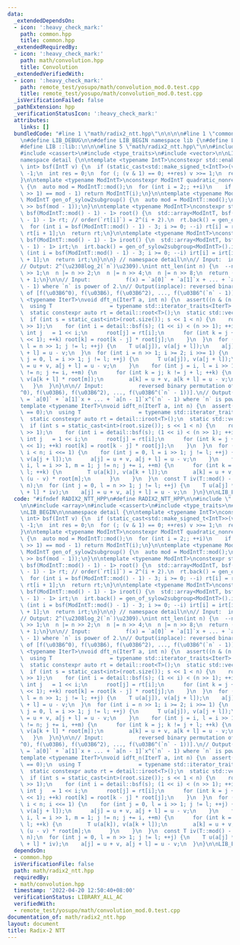 ```yaml
---
data:
  _extendedDependsOn:
  - icon: ':heavy_check_mark:'
    path: common.hpp
    title: common.hpp
  _extendedRequiredBy:
  - icon: ':heavy_check_mark:'
    path: math/convolution.hpp
    title: Convolution
  _extendedVerifiedWith:
  - icon: ':heavy_check_mark:'
    path: remote_test/yosupo/math/convolution_mod.0.test.cpp
    title: remote_test/yosupo/math/convolution_mod.0.test.cpp
  _isVerificationFailed: false
  _pathExtension: hpp
  _verificationStatusIcon: ':heavy_check_mark:'
  attributes:
    links: []
  bundledCode: "#line 1 \"math/radix2_ntt.hpp\"\n\n\n\n#line 1 \"common.hpp\"\n\n\n\
    \n#define LIB_DEBUG\n\n#define LIB_BEGIN namespace lib {\n#define LIB_END }\n\
    #define LIB ::lib::\n\n\n#line 5 \"math/radix2_ntt.hpp\"\n\n#include <array>\n\
    #include <cassert>\n#include <type_traits>\n#include <vector>\n\nLIB_BEGIN\n\n\
    namespace detail {\n\ntemplate <typename IntT>\nconstexpr std::enable_if_t<std::is_integral_v<IntT>,\
    \ int> bsf(IntT v) {\n  if (static_cast<std::make_signed_t<IntT>>(v) <= 0) return\
    \ -1;\n  int res = 0;\n  for (; (v & 1) == 0; ++res) v >>= 1;\n  return res;\n\
    }\n\ntemplate <typename ModIntT>\nconstexpr ModIntT quadratic_nonresidue_prime()\
    \ {\n  auto mod = ModIntT::mod();\n  for (int i = 2;; ++i)\n    if (ModIntT(i).pow(mod\
    \ >> 1) == mod - 1) return ModIntT(i);\n}\n\ntemplate <typename ModIntT>\nconstexpr\
    \ ModIntT gen_of_sylow2subgroup() {\n  auto mod = ModIntT::mod();\n  return quadratic_nonresidue_prime<ModIntT>().pow(mod\
    \ >> bsf(mod - 1));\n}\n\ntemplate <typename ModIntT>\nconstexpr std::array<ModIntT,\
    \ bsf(ModIntT::mod() - 1) - 1> root() {\n  std::array<ModIntT, bsf(ModIntT::mod()\
    \ - 1) - 1> rt; // order(`rt[i]`) = 2^(i + 2).\n  rt.back() = gen_of_sylow2subgroup<ModIntT>();\n\
    \  for (int i = bsf(ModIntT::mod() - 1) - 3; i >= 0; --i) rt[i] = rt[i + 1] *\
    \ rt[i + 1];\n  return rt;\n}\n\ntemplate <typename ModIntT>\nconstexpr std::array<ModIntT,\
    \ bsf(ModIntT::mod() - 1) - 1> iroot() {\n  std::array<ModIntT, bsf(ModIntT::mod()\
    \ - 1) - 1> irt;\n  irt.back() = gen_of_sylow2subgroup<ModIntT>().inv();\n  for\
    \ (int i = bsf(ModIntT::mod() - 1) - 3; i >= 0; --i) irt[i] = irt[i + 1] * irt[i\
    \ + 1];\n  return irt;\n}\n\n} // namespace detail\n\n// Input:  integer `n`.\n\
    // Output: 2^(\u2308log_2(`n`)\u2309).\nint ntt_len(int n) {\n  --n;\n  n |= n\
    \ >> 1;\n  n |= n >> 2;\n  n |= n >> 4;\n  n |= n >> 8;\n  return (n | n >> 16)\
    \ + 1;\n}\n\n// Input:           f(x) = `a[0]` + `a[1]`x + ... + `a[n - 1]`x^(`n`\
    \ - 1) where `n` is power of 2.\n// Output(inplace): reversed binary permutation\
    \ of [f(\u03B6^0), f(\u03B6), f(\u03B6^2), ..., f(\u03B6^(`n` - 1))].\ntemplate\
    \ <typename IterT>\nvoid dft_n(IterT a, int n) {\n  assert((n & (n - 1)) == 0);\n\
    \  using T                  = typename std::iterator_traits<IterT>::value_type;\n\
    \  static constexpr auto rt = detail::root<T>();\n  static std::vector<T> root(1);\n\
    \  if (int s = static_cast<int>(root.size()); s << 1 < n) {\n    root.resize(n\
    \ >> 1);\n    for (int i = detail::bsf(s); (1 << i) < (n >> 1); ++i) {\n     \
    \ int j   = 1 << i;\n      root[j] = rt[i];\n      for (int k = j + 1; k < (j\
    \ << 1); ++k) root[k] = root[k - j] * root[j];\n    }\n  }\n  for (int j = 0,\
    \ l = n >> 1; j != l; ++j) {\n    T u(a[j]), v(a[j + l]);\n    a[j] = u + v, a[j\
    \ + l] = u - v;\n  }\n  for (int i = n >> 1; i >= 2; i >>= 1) {\n    for (int\
    \ j = 0, l = i >> 1; j != l; ++j) {\n      T u(a[j]), v(a[j + l]);\n      a[j]\
    \ = u + v, a[j + l] = u - v;\n    }\n    for (int j = i, l = i >> 1, m = 1; j\
    \ != n; j += i, ++m) {\n      for (int k = j; k != j + l; ++k) {\n        T u(a[k]),\
    \ v(a[k + l] * root[m]);\n        a[k] = u + v, a[k + l] = u - v;\n      }\n \
    \   }\n  }\n}\n\n// Input:           reversed binary permutation of [f(\u03B6\
    ^0), f(\u03B6), f(\u03B6^2), ..., f(\u03B6^(`n` - 1))].\n// Output(inplace): f(x)\
    \ = `a[0]` + `a[1]`x + ... + `a[n - 1]`x^(`n` - 1) where `n` is power of 2.\n\
    template <typename IterT>\nvoid idft_n(IterT a, int n) {\n  assert((n & (n - 1))\
    \ == 0);\n  using T                  = typename std::iterator_traits<IterT>::value_type;\n\
    \  static constexpr auto rt = detail::iroot<T>();\n  static std::vector<T> root(1);\n\
    \  if (int s = static_cast<int>(root.size()); s << 1 < n) {\n    root.resize(n\
    \ >> 1);\n    for (int i = detail::bsf(s); (1 << i) < (n >> 1); ++i) {\n     \
    \ int j   = 1 << i;\n      root[j] = rt[i];\n      for (int k = j + 1; k < (j\
    \ << 1); ++k) root[k] = root[k - j] * root[j];\n    }\n  }\n  for (int i = 2;\
    \ i < n; i <<= 1) {\n    for (int j = 0, l = i >> 1; j != l; ++j) {\n      T u(a[j]),\
    \ v(a[j + l]);\n      a[j] = u + v, a[j + l] = u - v;\n    }\n    for (int j =\
    \ i, l = i >> 1, m = 1; j != n; j += i, ++m) {\n      for (int k = j; k != j +\
    \ l; ++k) {\n        T u(a[k]), v(a[k + l]);\n        a[k] = u + v, a[k + l] =\
    \ (u - v) * root[m];\n      }\n    }\n  }\n  const T iv(T::mod() - T::mod() /\
    \ n);\n  for (int j = 0, l = n >> 1; j != l; ++j) {\n    T u(a[j] * iv), v(a[j\
    \ + l] * iv);\n    a[j] = u + v, a[j + l] = u - v;\n  }\n}\n\nLIB_END\n\n\n"
  code: "#ifndef RADIX2_NTT_HPP\n#define RADIX2_NTT_HPP\n\n#include \"../common.hpp\"\
    \n\n#include <array>\n#include <cassert>\n#include <type_traits>\n#include <vector>\n\
    \nLIB_BEGIN\n\nnamespace detail {\n\ntemplate <typename IntT>\nconstexpr std::enable_if_t<std::is_integral_v<IntT>,\
    \ int> bsf(IntT v) {\n  if (static_cast<std::make_signed_t<IntT>>(v) <= 0) return\
    \ -1;\n  int res = 0;\n  for (; (v & 1) == 0; ++res) v >>= 1;\n  return res;\n\
    }\n\ntemplate <typename ModIntT>\nconstexpr ModIntT quadratic_nonresidue_prime()\
    \ {\n  auto mod = ModIntT::mod();\n  for (int i = 2;; ++i)\n    if (ModIntT(i).pow(mod\
    \ >> 1) == mod - 1) return ModIntT(i);\n}\n\ntemplate <typename ModIntT>\nconstexpr\
    \ ModIntT gen_of_sylow2subgroup() {\n  auto mod = ModIntT::mod();\n  return quadratic_nonresidue_prime<ModIntT>().pow(mod\
    \ >> bsf(mod - 1));\n}\n\ntemplate <typename ModIntT>\nconstexpr std::array<ModIntT,\
    \ bsf(ModIntT::mod() - 1) - 1> root() {\n  std::array<ModIntT, bsf(ModIntT::mod()\
    \ - 1) - 1> rt; // order(`rt[i]`) = 2^(i + 2).\n  rt.back() = gen_of_sylow2subgroup<ModIntT>();\n\
    \  for (int i = bsf(ModIntT::mod() - 1) - 3; i >= 0; --i) rt[i] = rt[i + 1] *\
    \ rt[i + 1];\n  return rt;\n}\n\ntemplate <typename ModIntT>\nconstexpr std::array<ModIntT,\
    \ bsf(ModIntT::mod() - 1) - 1> iroot() {\n  std::array<ModIntT, bsf(ModIntT::mod()\
    \ - 1) - 1> irt;\n  irt.back() = gen_of_sylow2subgroup<ModIntT>().inv();\n  for\
    \ (int i = bsf(ModIntT::mod() - 1) - 3; i >= 0; --i) irt[i] = irt[i + 1] * irt[i\
    \ + 1];\n  return irt;\n}\n\n} // namespace detail\n\n// Input:  integer `n`.\n\
    // Output: 2^(\u2308log_2(`n`)\u2309).\nint ntt_len(int n) {\n  --n;\n  n |= n\
    \ >> 1;\n  n |= n >> 2;\n  n |= n >> 4;\n  n |= n >> 8;\n  return (n | n >> 16)\
    \ + 1;\n}\n\n// Input:           f(x) = `a[0]` + `a[1]`x + ... + `a[n - 1]`x^(`n`\
    \ - 1) where `n` is power of 2.\n// Output(inplace): reversed binary permutation\
    \ of [f(\u03B6^0), f(\u03B6), f(\u03B6^2), ..., f(\u03B6^(`n` - 1))].\ntemplate\
    \ <typename IterT>\nvoid dft_n(IterT a, int n) {\n  assert((n & (n - 1)) == 0);\n\
    \  using T                  = typename std::iterator_traits<IterT>::value_type;\n\
    \  static constexpr auto rt = detail::root<T>();\n  static std::vector<T> root(1);\n\
    \  if (int s = static_cast<int>(root.size()); s << 1 < n) {\n    root.resize(n\
    \ >> 1);\n    for (int i = detail::bsf(s); (1 << i) < (n >> 1); ++i) {\n     \
    \ int j   = 1 << i;\n      root[j] = rt[i];\n      for (int k = j + 1; k < (j\
    \ << 1); ++k) root[k] = root[k - j] * root[j];\n    }\n  }\n  for (int j = 0,\
    \ l = n >> 1; j != l; ++j) {\n    T u(a[j]), v(a[j + l]);\n    a[j] = u + v, a[j\
    \ + l] = u - v;\n  }\n  for (int i = n >> 1; i >= 2; i >>= 1) {\n    for (int\
    \ j = 0, l = i >> 1; j != l; ++j) {\n      T u(a[j]), v(a[j + l]);\n      a[j]\
    \ = u + v, a[j + l] = u - v;\n    }\n    for (int j = i, l = i >> 1, m = 1; j\
    \ != n; j += i, ++m) {\n      for (int k = j; k != j + l; ++k) {\n        T u(a[k]),\
    \ v(a[k + l] * root[m]);\n        a[k] = u + v, a[k + l] = u - v;\n      }\n \
    \   }\n  }\n}\n\n// Input:           reversed binary permutation of [f(\u03B6\
    ^0), f(\u03B6), f(\u03B6^2), ..., f(\u03B6^(`n` - 1))].\n// Output(inplace): f(x)\
    \ = `a[0]` + `a[1]`x + ... + `a[n - 1]`x^(`n` - 1) where `n` is power of 2.\n\
    template <typename IterT>\nvoid idft_n(IterT a, int n) {\n  assert((n & (n - 1))\
    \ == 0);\n  using T                  = typename std::iterator_traits<IterT>::value_type;\n\
    \  static constexpr auto rt = detail::iroot<T>();\n  static std::vector<T> root(1);\n\
    \  if (int s = static_cast<int>(root.size()); s << 1 < n) {\n    root.resize(n\
    \ >> 1);\n    for (int i = detail::bsf(s); (1 << i) < (n >> 1); ++i) {\n     \
    \ int j   = 1 << i;\n      root[j] = rt[i];\n      for (int k = j + 1; k < (j\
    \ << 1); ++k) root[k] = root[k - j] * root[j];\n    }\n  }\n  for (int i = 2;\
    \ i < n; i <<= 1) {\n    for (int j = 0, l = i >> 1; j != l; ++j) {\n      T u(a[j]),\
    \ v(a[j + l]);\n      a[j] = u + v, a[j + l] = u - v;\n    }\n    for (int j =\
    \ i, l = i >> 1, m = 1; j != n; j += i, ++m) {\n      for (int k = j; k != j +\
    \ l; ++k) {\n        T u(a[k]), v(a[k + l]);\n        a[k] = u + v, a[k + l] =\
    \ (u - v) * root[m];\n      }\n    }\n  }\n  const T iv(T::mod() - T::mod() /\
    \ n);\n  for (int j = 0, l = n >> 1; j != l; ++j) {\n    T u(a[j] * iv), v(a[j\
    \ + l] * iv);\n    a[j] = u + v, a[j + l] = u - v;\n  }\n}\n\nLIB_END\n\n#endif"
  dependsOn:
  - common.hpp
  isVerificationFile: false
  path: math/radix2_ntt.hpp
  requiredBy:
  - math/convolution.hpp
  timestamp: '2022-04-20 12:50:40+08:00'
  verificationStatus: LIBRARY_ALL_AC
  verifiedWith:
  - remote_test/yosupo/math/convolution_mod.0.test.cpp
documentation_of: math/radix2_ntt.hpp
layout: document
title: Radix-2 NTT
---
```

